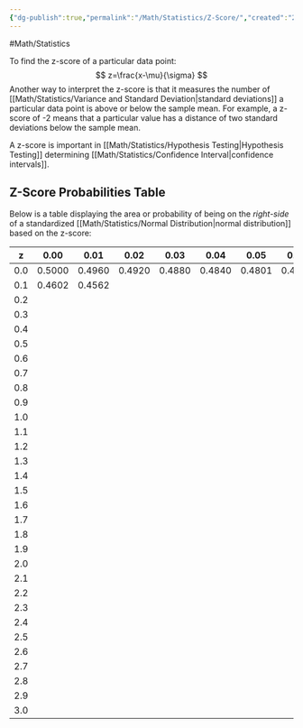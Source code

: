 ```yaml
---
{"dg-publish":true,"permalink":"/Math/Statistics/Z-Score/","created":"2024-11-09T17:06:30.024-05:00","updated":"2024-11-16T20:54:30.704-05:00"}
---
```



#Math/Statistics 

To find the z-score of a particular data point:
$$
z=\frac{x-\mu}{\sigma}
$$
Another way to interpret the z-score is that it measures the number of [[Math/Statistics/Variance and Standard Deviation\|standard deviations]] a particular data point is above or below the sample mean. For example, a z-score of -2 means that a particular value has a distance of two standard deviations below the sample mean.

A z-score is important in [[Math/Statistics/Hypothesis Testing\|Hypothesis Testing]] determining [[Math/Statistics/Confidence Interval\|confidence intervals]].

## Z-Score Probabilities Table
Below is a table displaying the area or probability of being on the *right-side* of a standardized [[Math/Statistics/Normal Distribution\|normal distribution]] based on the z-score:

| **z** | 0.00   | 0.01   | 0.02   | 0.03   | 0.04   | 0.05   | 0.06   | 0.07   | 0.08   | 0.09   |
| ----- | ------ | ------ | ------ | ------ | ------ | ------ | ------ | ------ | ------ | ------ |
| 0.0   | 0.5000 | 0.4960 | 0.4920 | 0.4880 | 0.4840 | 0.4801 | 0.4761 | 0.4721 | 0.4681 | 0.4641 |
| 0.1   | 0.4602 | 0.4562 |        |        |        |        |        |        |        |        |
| 0.2   |        |        |        |        |        |        |        |        |        |        |
| 0.3   |        |        |        |        |        |        |        |        |        |        |
| 0.4   |        |        |        |        |        |        |        |        |        |        |
| 0.5   |        |        |        |        |        |        |        |        |        |        |
| 0.6   |        |        |        |        |        |        |        |        |        |        |
| 0.7   |        |        |        |        |        |        |        |        |        |        |
| 0.8   |        |        |        |        |        |        |        |        |        |        |
| 0.9   |        |        |        |        |        |        |        |        |        |        |
| 1.0   |        |        |        |        |        |        |        |        |        |        |
| 1.1   |        |        |        |        |        |        |        |        |        |        |
| 1.2   |        |        |        |        |        |        |        |        |        |        |
| 1.3   |        |        |        |        |        |        |        |        |        |        |
| 1.4   |        |        |        |        |        |        |        |        |        |        |
| 1.5   |        |        |        |        |        |        |        |        |        |        |
| 1.6   |        |        |        |        |        |        |        |        |        |        |
| 1.7   |        |        |        |        |        |        |        |        |        |        |
| 1.8   |        |        |        |        |        |        |        |        |        |        |
| 1.9   |        |        |        |        |        |        |        |        |        |        |
| 2.0   |        |        |        |        |        |        |        |        |        |        |
| 2.1   |        |        |        |        |        |        |        |        |        |        |
| 2.2   |        |        |        |        |        |        |        |        |        |        |
| 2.3   |        |        |        |        |        |        |        |        |        |        |
| 2.4   |        |        |        |        |        |        |        |        |        |        |
| 2.5   |        |        |        |        |        |        |        |        |        |        |
| 2.6   |        |        |        |        |        |        |        |        |        |        |
| 2.7   |        |        |        |        |        |        |        |        |        |        |
| 2.8   |        |        |        |        |        |        |        |        |        |        |
| 2.9   |        |        |        |        |        |        |        |        |        |        |
| 3.0   |        |        |        |        |        |        |        |        |        |        |

